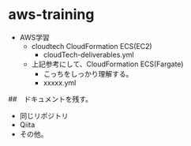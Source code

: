 # aws-training
- AWS学習
    - cloudtech CloudFormation ECS(EC2)
        - cloudTech-deliverables.yml
    - 上記参考にして、CloudFormation ECS(Fargate)
        - こっちをしっかり理解する。
        - xxxxx.yml

##　ドキュメントを残す。
- 同じリポジトリ
- Qiita
- その他。
